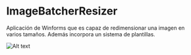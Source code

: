 # ImageBatcherResizer
Aplicación de Winforms que es capaz de redimensionar una imagen en varios tamaños. Además incorpora un sistema de plantillas.

![Alt text](http://i63.tinypic.com/35jig4p.jpg "Captura")
